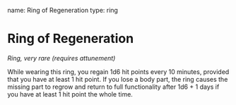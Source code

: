 name: Ring of Regeneration
type: ring

# Ring of Regeneration 
_Ring, very rare (requires attunement)_ 

While wearing this ring, you regain 1d6 hit points every 10 minutes, provided that you have at least 1 hit point. If you lose a body part, the ring causes the missing part to regrow and return to full functionality after 1d6 + 1 days if you have at least 1 hit point the whole time. 